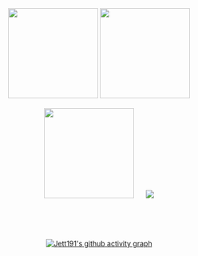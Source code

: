
<div align="center">
<span>  </span>
<img height="180px" src="https://github-readme-stats.vercel.app/api?username=jett191&show_icons=true&theme=react&rank_icon=github" /><span> </span><img height="180px" src="https://streak-stats.demolab.com/?user=jett191&theme=monokai-metallian" />
<span>  </span>
</div>

</br>

<div align="center">
<span>  </span>
<img height="180px" src="https://github-readme-stats.vercel.app/api/top-langs/?username=anuraghazra&layout=compact&theme=tokyonight" /><span> &nbsp&nbsp &nbsp&nbsp</span><img  src="https://skillicons.dev/icons?i=js,html,css&theme=dark" />
<span>  </span>
<div>
  
</br></br></br>

[![Jett191's github activity graph](https://github-readme-activity-graph.vercel.app/graph?username=Jett191&theme=react)](https://github.com/ashutosh00710/github-readme-activity-graph)
